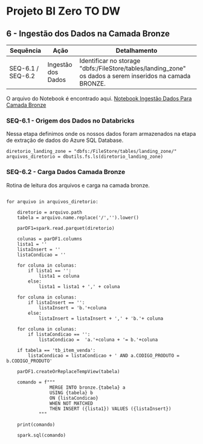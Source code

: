 # Projeto BI Zero TO DW

## 6 - Ingestão dos Dados na Camada Bronze


|Sequência|Ação|Detalhamento
|---|---|---|
|SEQ-6.1 / SEQ-6.2|Ingestão dos Dados|Identificar no storage "dbfs:/FileStore/tables/landing_zone" os dados a serem inseridos na camada BRONZE.|

O arquivo do Notebook é encontrado aqui. [Notebook Ingestão Dados Para Camada Bronze](https://github.com/dbaassists/Projeto_BI_Zero_TO_DW/blob/main/02_NOTEBOOK/02_ingestao_camada_bronze.ipynb)

### SEQ-6.1 - Origem dos Dados no Databricks 

Nessa etapa definimos onde os nossos dados foram armazenados na etapa de extração de dados do Azure SQL Database.

```
diretorio_landing_zone = "dbfs:/FileStore/tables/landing_zone/"
arquivos_diretorio = dbutils.fs.ls(diretorio_landing_zone)
```

### SEQ-6.2 - Carga Dados Camada Bronze

Rotina de leitura dos arquivos e carga na camada bronze.

```

for arquivo in arquivos_diretorio:

    diretorio = arquivo.path
    tabela = arquivo.name.replace('/','').lower()

    parDF1=spark.read.parquet(diretorio)

    colunas = parDF1.columns
    lista1 = ''
    listaInsert = ''
    listaCondicao = ''

    for coluna in colunas:
        if lista1 == '':
            lista1 = coluna
        else:
            lista1 = lista1 + ',' + coluna

    for coluna in colunas:
        if listaInsert == '':
            listaInsert = 'b.'+coluna
        else:
            listaInsert = listaInsert + ',' + 'b.'+ coluna

    for coluna in colunas:
        if listaCondicao == '':
            listaCondicao =  'a.'+coluna + '= b.'+coluna

    if tabela == 'tb_item_venda':
        listaCondicao = listaCondicao + ' AND a.CODIGO_PRODUTO = b.CODIGO_PRODUTO'

    parDF1.createOrReplaceTempView(tabela)

    comando = f"""
                MERGE INTO bronze.{tabela} a
                USING {tabela} b
                ON {listaCondicao}
                WHEN NOT MATCHED
                THEN INSERT ({lista1}) VALUES ({listaInsert})
            """

    print(comando)

    spark.sql(comando)

```
